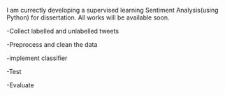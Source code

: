 I am currectly developing a supervised learning Sentiment Analysis(using Python) for dissertation. All works will be available soon.

-Collect labelled and unlabelled tweets

-Preprocess and clean the data

-implement classifier

-Test

-Evaluate
